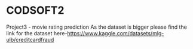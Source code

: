 # CODSOFT2
Project3 - movie rating prediction
As the dataset is bigger please find the link for the dataset here-https://www.kaggle.com/datasets/mlg-ulb/creditcardfraud
